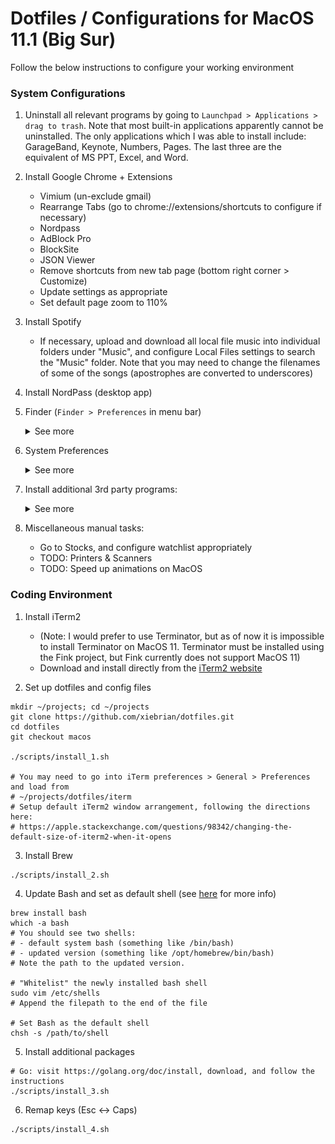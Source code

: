 # Dotfiles / Configurations for MacOS 11.1 (Big Sur)

Follow the below instructions to configure your working environment

### System Configurations

1. Uninstall all relevant programs by going to `Launchpad > Applications > drag to trash`. Note that most built-in applications apparently cannot be uninstalled. The only applications which I was able to install include: GarageBand, Keynote, Numbers, Pages. The last three are the equivalent of MS PPT, Excel, and Word.

2. Install Google Chrome + Extensions
    - Vimium (un-exclude gmail)
    - Rearrange Tabs (go to chrome://extensions/shortcuts to configure if necessary)
    - Nordpass
    - AdBlock Pro
    - BlockSite
    - JSON Viewer
    - Remove shortcuts from new tab page (bottom right corner > Customize)
    - Update settings as appropriate
    - Set default page zoom to 110%

3. Install Spotify
    - If necessary, upload and download all local file music into individual folders under "Music", and configure Local Files settings to search the "Music" folder. Note that you may need to change the filenames of some of the songs (apostrophes are converted to underscores)

4. Install NordPass (desktop app)

5. Finder (`Finder > Preferences` in menu bar)
    <details>
        <summary>See more</summary>
        
    See the screenshots below:    
        <img src="./images/system/finder/finder_1_general.png" height="200"> <img src="./images/system/finder/finder_2_tags.png" height="200"> <img src="./images/system/finder/finder_3_sidebar.png" height="200"> <img src="./images/system/finder/finder_4_advanced.png" height="200">

    </details>

6. System Preferences
    <details>
        <summary>See more</summary>

    - Apple ID: disable any apps using iCloud, except "iCloudDrive" and "Find My Mac"
    - General

        <img src="./images/system/preferences/preferences_1_general.png" height="200">

    - Desktop & Screen Saver
        - Change desktop background (download from Drive)
        - Disable screensaver (start after: Never)
    - Dock & Menu Bar, Mission Control

        <img src="./images/system/preferences/preferences_2_desktop_and_screen_saver.png" height="200"> <img src="./images/system/preferences/preferences_3_mission_control.png" height="200">

    - Siri: disable completely
    - Language & Region

        <img src="./images/system/preferences/preferences_4_language_and_region.png" height="200">

    - Notifications: disable completely
    - Bluetooth / Sound: connect Airpods + disable "Play sound on startup"
    - Keyboard
        - Keyboard, Text:

            <img src="./images/system/preferences/preferences_5_keyboard_keyboard.png" height="200"> <img src="./images/system/preferences/preferences_6_keyboard_text.png" height="200">

        - Shortcuts: disable everything except the following

            <img src="./images/system/preferences/preferences_7_keyboard_shortcuts_mission_control.png" height="200"> <img src="./images/system/preferences/preferences_8_keyboard_shortcuts_keyboard.png" height="200"> <img src="./images/system/preferences/preferences_9_keyboard_shortcuts_screenshots.png" height="200"> <img src="./images/system/preferences/preferences_10_keyboard_shortcuts_spotlight.png" height="200">

    - Trackpad

        <img src="./images/system/preferences/preferences_11_trackpad_point_and_click.png" height="200"> <img src="./images/system/preferences/preferences_12_trackpad_scroll_and_zoom.png" height="200"> <img src="images/system/preferences/preferences_13_more_gestures.png" height="200">

    - Mouse

        <img src="./images/system/preferences/preferences_14_mouse.png" height="200">

    - Display

        <img src="./images/system/preferences/preferences_15_display_display.png" height="200"> <img src="./images/system/preferences/preferences_16_display_night_shift.png" height="200">

    - Battery

        <img src="./images/system/preferences/preferences_17_battery_battery.png" height="200"> <img src="./images/system/preferences/preferences_18_battery_power_adapter.png" height="200">
    </details>

7. Install additional 3rd party programs:
    <details>
        <summary>See more</summary>

    - Smooze (mouse scrolling)
        - Install / purchase. I have a license which should be usable for one more computer.

        <img src="./images/system/additional/smooze/1_smooze.png" height="200">

    - BetterSnapTool (window management)
        - Download from the App Store. I purchased it several years ago.

        <img src="./images/system/additional/bettersnaptool/1_general_settings.png" height="200"> <img src="./images/system/additional/bettersnaptool/2_customizations.png" height="200"> <img src="./images/system/additional/bettersnaptool/3_keyboard_shortcuts.png" height="200"> <img src="./images/system/additional/bettersnaptool/4_snap_areas.png" height="200"> <img src="./images/system/additional/bettersnaptool/5_extras.png" height="200">

    - Bartender4 (menu bar)
        - Currently using free trial; will cost $15 when out of free trial. May need to purchase and activate license at some point.
        - Apparently optimized for MacOS Big Sur

        <img src="./images/system/additional/bartender/1_general.png" height="200"> <img src="./images/system/additional/bartender/2_menu_bar_layout.png" height="200">

    - Alt-Tab (window navigation)
        - Currently configured to display all windows within active space.

        <img src="./images/system/additional/alttab/1_controls_1.png" height="200"> <img src="./images/system/additional/alttab/2_controls_2.png" height="200"> <img src="./images/system/additional/alttab/3_appearance.png" height="200">
        
    - ~~Karabiner Elements~~
        - Temporarily disabling because of compatability issues with MacOS 11. Instead, I added a fourth script to achieve caps to esc mapping. See below 
        - TODO: Find a way to remap Ctrl and Fn without using Karabiner
    - Alfred 4
        - Purchase power-pack (not sure if license can be shared across multiple computers).
        - Create hotkey keyboard shortcut (Alt-Cmd-N) to create a new workspace.
        - TODO: Figure out if there's a convenient way to export workflows across systems.
        - TODO: Create keyboard shortcut to move windows between workspaces

        <img src="./images/system/additional/alfred/1_general.png" height="200"> <img src="./images/system/additional/alfred/2_new_workspace.png" height="200"> <img src="./images/system/additional/alfred/3_clipboard_history.png" height="200">

    </details>

8. Miscellaneous manual tasks:
    - Go to Stocks, and configure watchlist appropriately
    - TODO: Printers & Scanners
    - TODO: Speed up animations on MacOS

### Coding Environment

1. Install iTerm2
    - (Note: I would prefer to use Terminator, but as of now it is impossible to install Terminator on MacOS 11. Terminator must be installed using the Fink project, but Fink currently does not support MacOS 11)
    - Download and install directly from the [iTerm2 website](https://iterm2.com)

2. Set up dotfiles and config files

```
mkdir ~/projects; cd ~/projects
git clone https://github.com/xiebrian/dotfiles.git
cd dotfiles
git checkout macos

./scripts/install_1.sh

# You may need to go into iTerm preferences > General > Preferences and load from
# ~/projects/dotfiles/iterm
# Setup default iTerm2 window arrangement, following the directions here:
# https://apple.stackexchange.com/questions/98342/changing-the-default-size-of-iterm2-when-it-opens
```

3. Install Brew

```
./scripts/install_2.sh
```

4. Update Bash and set as default shell (see [here](https://itnext.io/upgrading-bash-on-macos-7138bd1066ba) for more info)

```
brew install bash
which -a bash
# You should see two shells:
# - default system bash (something like /bin/bash)
# - updated version (something like /opt/homebrew/bin/bash)
# Note the path to the updated version.

# "Whitelist" the newly installed bash shell
sudo vim /etc/shells
# Append the filepath to the end of the file

# Set Bash as the default shell
chsh -s /path/to/shell
```

5. Install additional packages

```
# Go: visit https://golang.org/doc/install, download, and follow the instructions
./scripts/install_3.sh
```

6. Remap keys (Esc <-> Caps)

```
./scripts/install_4.sh
```
